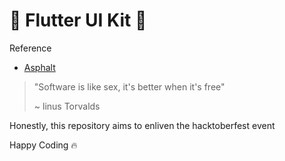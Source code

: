 # :tada: Flutter UI Kit :tada:
Reference
- [Asphalt](https://asphalt.gojek.io/) 

> "Software is like sex, it's better when it's free"
> 
> ~ linus Torvalds

Honestly, this repository aims to enliven the hacktoberfest event

Happy Coding :fire: